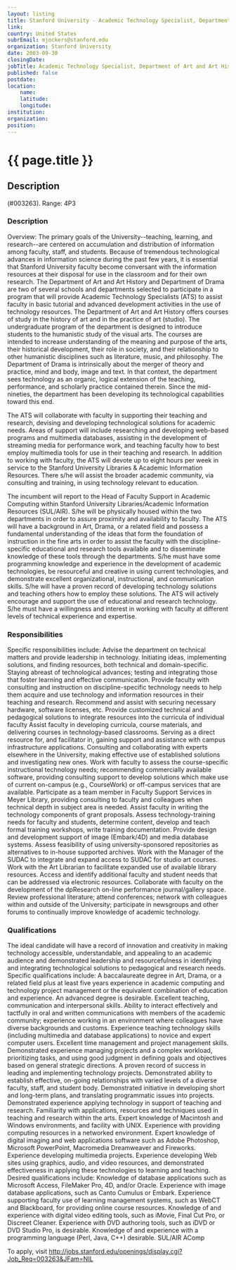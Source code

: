 ```yaml
---
layout: listing
title: Stanford University - Academic Technology Specialist, Department of Art and Art History and Department of Drama
link:
country: United States
subrEmail: mjockers@stanford.edu
organization: Stanford University 
date: 2003-09-30
closingDate: 
jobTitle: Academic Technology Specialist, Department of Art and Art History and Department of Drama
published: false
postdate:
location:
	name: 
	latitude: 
	longitude: 
institution: 
organization: 
position: 
--- 
```



# {{ page.title }}

## Description


<p>(#003263). Range: 4P3</p>

<h3>Description</h3>
<p>Overview: The primary goals of the University--teaching, learning, and research--are centered on accumulation and distribution of information among faculty, staff, and students. Because of tremendous technological advances in information science during the past few years, it is essential that Stanford University faculty become conversant with the information resources at their disposal for use in the classroom and for their own research. The Department of Art and Art History and Department of Drama are two of several schools and departments selected to participate in a program that will provide Academic Technology Specialists (ATS) to assist faculty in basic tutorial and advanced development activities in the use of technology resources. The Department of Art and Art History offers courses of study in the history of art and in the practice of art (studio). The undergraduate program of the department is designed to introduce students to the humanistic study of the visual arts. The courses are intended to increase understanding of the meaning and purpose of the arts, their historical development, their role in society, and their relationship to other humanistic disciplines such as literature, music, and philosophy. The Department of Drama is intrinsically about the merger of theory and practice, mind and body, image and text. In that context, the department sees technology as an organic, logical extension of the teaching, performance, and scholarly practice contained therein. Since the mid-nineties, the department has been developing its technological capabilities toward this end. </p>

<p>The ATS will collaborate with faculty in supporting their teaching and research, devising and developing technological solutions for academic needs. Areas of support will include researching and developing web-based programs and multimedia databases, assisting in the development of streaming media for performance work, and teaching faculty how to best employ multimedia tools for use in their teaching and research. In addition to working with faculty, the ATS will devote up to eight hours per week in service to the Stanford University Libraries & Academic Information Resources. There s/he will assist the broader academic community, via consulting and training, in using technology relevant to education. </p>

<p>The incumbent will report to the Head of Faculty Support in Academic Computing within Stanford University Libraries/Academic Information Resources (SUL/AIR). S/he will be physically housed within the two departments in order to assure proximity and availability to faculty. The ATS will have a background in Art, Drama, or a related field and possess a fundamental understanding of the ideas that form the foundation of instruction in the fine arts in order to assist the faculty with the discipline-specific educational and research tools available and to disseminate knowledge of these tools through the departments. S/he must have some programming knowledge and experience in the development of academic technologies, be resourceful and creative in using current technologies, and demonstrate excellent organizational, instructional, and communication skills. S/he will have a proven record of developing technology solutions and teaching others how to employ these solutions. The ATS will actively encourage and support the use of educational and research technology. S/he must have a willingness and interest in working with faculty at different levels of technical experience and expertise. </p>

<h3>Responsibilities </h3>

<p>Specific responsibilities include: Advise the department on technical matters and provide leadership in technology. Initiating ideas, implementing solutions, and finding resources, both technical and domain-specific. Staying abreast of technological advances; testing and integrating those that foster learning and effective communication. Provide faculty with consulting and instruction on discipline-specific technology needs to help them acquire and use technology and information resources in their teaching and research. Recommend and assist with securing necessary hardware, software licenses, etc. Provide customized technical and pedagogical solutions to integrate resources into the curricula of individual faculty Assist faculty in developing curricula, course materials, and delivering courses in technology-based classrooms. Serving as a direct resource for, and facilitator in, gaining support and assistance with campus infrastructure applications. Consulting and collaborating with experts elsewhere in the University, making effective use of established solutions and investigating new ones. Work with faculty to assess the course-specific instructional technology needs; recommending commercially available software, providing consulting support to develop solutions which make use of current on-campus (e.g., CourseWork) or off-campus services that are available. Participate as a team member in Faculty Support Services in Meyer Library, providing consulting to faculty and colleagues when technical depth in subject area is needed. Assist faculty in writing the technology components of grant proposals. Assess technology-training needs for faculty and students, determine content, develop and teach formal training workshops, write training documentation. Provide design and development support of image (Embark/4D) and media database systems. Assess feasibility of using university-sponsored repositories as alternatives to in-house supported archives. Work with the Manager of the SUDAC to integrate and expand access to SUDAC for studio art courses. Work with the Art Librarian to facilitate expanded use of available library resources. Access and identify additional faculty and student needs that can be addressed via electronic resources. Collaborate with faculty on the development of the dpResearch on-line performance journal/gallery space. Review professional literature; attend conferences; network with colleagues within and outside of the University; participate in newsgroups and other forums to continually improve knowledge of academic technology. </p>

<h3>Qualifications</h3>
<p>The ideal candidate will have a record of innovation and creativity in making technology accessible, understandable, and appealing to an academic audience and demonstrated leadership and resourcefulness in identifying and integrating technological solutions to pedagogical and research needs. Specific qualifications include: A baccalaureate degree in Art, Drama, or a related field plus at least five years experience in academic computing and technology project management or the equivalent combination of education and experience. An advanced degree is desirable. Excellent teaching, communication and interpersonal skills. Ability to interact effectively and tactfully in oral and written communications with members of the academic community; experience working in an environment where colleagues have diverse backgrounds and customs. Experience teaching technology skills (including multimedia and database applications) to novice and expert computer users. Excellent time management and project management skills. Demonstrated experience managing projects and a complex workload, prioritizing tasks, and using good judgment in defining goals and objectives based on general strategic directions. A proven record of success in leading and implementing technology projects. Demonstrated ability to establish effective, on-going relationships with varied levels of a diverse faculty, staff, and student body. Demonstrated initiative in developing short and long-term plans, and translating programmatic issues into projects. Demonstrated experience applying technology in support of teaching and research. Familiarity with applications, resources and techniques used in teaching and research within the arts. Expert knowledge of Macintosh and Windows environments, and facility with UNIX. Experience with providing computing resources in a networked environment. Expert knowledge of digital imaging and web applications software such as Adobe Photoshop, Microsoft PowerPoint, Macromedia Dreamweaver and Fireworks. Experience developing multimedia projects. Experience developing Web sites using graphics, audio, and video resources, and demonstrated effectiveness in applying these technologies to learning and teaching. Desired qualifications include: Knowledge of database applications such as Microsoft Access, FileMaker Pro, 4D, and/or Oracle. Experience with image database applications, such as Canto Cumulus or Embark. Experience supporting faculty use of learning management systems, such as WebCT and Blackboard, for providing online course resources. Knowledge of and experience with digital video editing tools, such as iMovie, Final Cut Pro, or Discreet Cleaner. Experience with DVD authoring tools, such as iDVD or DVD Studio Pro, is desirable. Knowledge of and experience with a programming language (Perl, Java, C++) desirable. SUL/AIR AComp</p>
<p>To apply, visit <a href="http://jobs.stanford.edu/openings/display.cgi?Job_Req=003263&JFam=NIL">http://jobs.stanford.edu/openings/display.cgi?Job_Req=003263&JFam=NIL</a></p>
